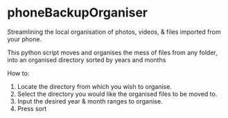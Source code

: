 # phoneBackupOrganiser
Streamlining the local organisation of photos, videos, & files imported from your phone.

This python script moves and organises the mess of files from any folder, into an organised directory sorted by years and months


How to:
1. Locate the directory from which you wish to organise.
2. Select the directory you would like the organised files to be moved to.
3. Input the desired year & month ranges to organise.
4. Press sort
